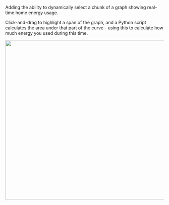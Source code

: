 Adding the ability to dynamically select a chunk of a graph showing real-time home energy usage.

Click-and-drag to highlight a span of the graph, and a Python script calculates the area under that part of the curve - using this to calculate how much energy you used during this time.

<a href='http://www.youtube.com/watch?feature=player_embedded&v=z9MBMGPi2qw' target='_blank'><img src='http://img.youtube.com/vi/z9MBMGPi2qw/0.jpg' width='640' height=505 /></a>
